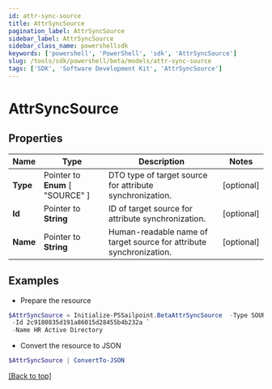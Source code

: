 ```yaml
---
id: attr-sync-source
title: AttrSyncSource
pagination_label: AttrSyncSource
sidebar_label: AttrSyncSource
sidebar_class_name: powershellsdk
keywords: ['powershell', 'PowerShell', 'sdk', 'AttrSyncSource'] 
slug: /tools/sdk/powershell/beta/models/attr-sync-source
tags: ['SDK', 'Software Development Kit', 'AttrSyncSource']
---
```



# AttrSyncSource

## Properties

Name | Type | Description | Notes
------------ | ------------- | ------------- | -------------
**Type** |  Pointer to  **Enum** [  "SOURCE" ] | DTO type of target source for attribute synchronization. | [optional] 
**Id** |  Pointer to **String** | ID of target source for attribute synchronization. | [optional] 
**Name** |  Pointer to **String** | Human-readable name of target source for attribute synchronization. | [optional] 

## Examples

- Prepare the resource
```powershell
$AttrSyncSource = Initialize-PSSailpoint.BetaAttrSyncSource  -Type SOURCE `
 -Id 2c9180835d191a86015d28455b4b232a `
 -Name HR Active Directory
```

- Convert the resource to JSON
```powershell
$AttrSyncSource | ConvertTo-JSON
```


[[Back to top]](#) 


